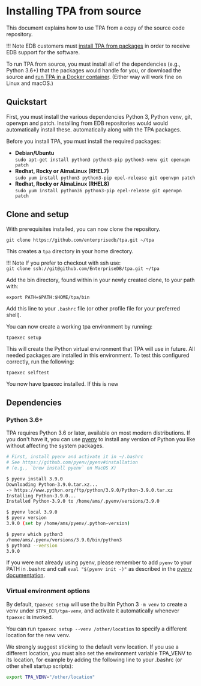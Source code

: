 # Installing TPA from source

This document explains how to use TPA from a copy of the source code
repository.

!!! Note 
      EDB customers must [install TPA from packages](INSTALL.md) in
      order to receive EDB support for the software.

To run TPA from source, you must install all of the dependencies
(e.g., Python 3.6+) that the packages would handle for you, or download
the source and [run TPA in a Docker container](INSTALL-docker.md).
(Either way will work fine on Linux and macOS.)

## Quickstart

First, you must install the various dependencies Python 3, Python 
venv, git, openvpn and patch. Installing from EDB repositories would
would automatically install these. automatically along with the TPA 
packages.  

Before you install TPA, you must install the required packages: 

* **Debian/Ubuntu** <br/> `sudo apt-get install python3 python3-pip python3-venv git openvpn patch`
* **Redhat, Rocky or AlmaLinux (RHEL7)** <br/> `sudo yum install python3 python3-pip epel-release git openvpn patch`
* **Redhat, Rocky or AlmaLinux (RHEL8)** <br/>`sudo yum install python36 python3-pip epel-release git openvpn patch`


## Clone and setup

With prerequisites installed, you can now clone the repository.

```
git clone https://github.com/enterprisedb/tpa.git ~/tpa
```

This creates a `tpa` directory in your home directory.

!!! Note
    If you prefer to checkout with ssh use:<br/>
    ```
    git clone ssh://git@github.com/EnterpriseDB/tpa.git ~/tpa
    ```

Add the bin directory, found within in your newly created clone, to your path with:

`export PATH=$PATH:$HOME/tpa/bin`

Add this line to your `.bashrc` file (or other profile file for your preferred shell).

You can now create a working tpa environment by running:

`
tpaexec setup
`

This will create the Python virtual environment that TPA will use in future. All needed packages are installed in this environment. To test this configured correctly, run the following:

`
tpaexec selftest
`

You now have tpaexec installed. If this is new 

## Dependencies

### Python 3.6+

TPA requires Python 3.6 or later, available on most
modern distributions. If you don't have it, you can use
[pyenv](https://github.com/pyenv/pyenv) to install any version of Python
you like without affecting the system packages.

```bash
# First, install pyenv and activate it in ~/.bashrc
# See https://github.com/pyenv/pyenv#installation
# (e.g., `brew install pyenv` on MacOS X)

$ pyenv install 3.9.0
Downloading Python-3.9.0.tar.xz...
-> https://www.python.org/ftp/python/3.9.0/Python-3.9.0.tar.xz
Installing Python-3.9.0...
Installed Python-3.9.0 to /home/ams/.pyenv/versions/3.9.0

$ pyenv local 3.9.0
$ pyenv version
3.9.0 (set by /home/ams/pyenv/.python-version)

$ pyenv which python3
/home/ams/.pyenv/versions/3.9.0/bin/python3
$ python3 --version
3.9.0
```

If you were not already using pyenv, please remember to add `pyenv` to
your PATH in .bashrc and call `eval "$(pyenv init -)"` as described in
the [pyenv documentation](https://github.com/pyenv/pyenv#installation).

### Virtual environment options

By default, `tpaexec setup` will use the builtin Python 3 `-m venv`
to create a venv under `$TPA_DIR/tpa-venv`, and activate it
automatically whenever `tpaexec` is invoked.

You can run `tpaexec setup --venv /other/location` to specify a
different location for the new venv.

We strongly suggest sticking to the default venv location. If you use a
different location, you must also set the environment variable TPA_VENV
to its location, for example by adding the following line to your
.bashrc (or other shell startup scripts):

```bash
export TPA_VENV="/other/location"
```
